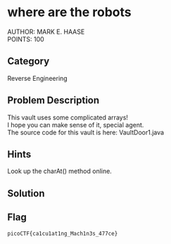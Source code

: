 <h1>where are the robots</h1>
AUTHOR: MARK E. HAASE<br>
POINTS: 100

<h2>Category</h2>
Reverse Engineering

<h2>Problem Description</h2>
This vault uses some complicated arrays!<br>
I hope you can make sense of it, special agent.<br>
The source code for this vault is here: VaultDoor1.java

<h2>Hints</h2>
Look up the charAt() method online.

<h2>Solution</h2>


<h2>Flag</h2>
<code>picoCTF{ca1cu1at1ng_Mach1n3s_477ce}</code>
